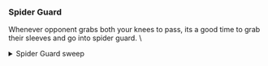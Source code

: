 ### Spider Guard

Whenever opponent grabs both your knees to pass, its a good time to grab their sleeves and go into spider guard. \

<details>
<summary>Spider Guard sweep</summary>

Right leg has spider guard. Move hip left and do de la hiva with your left leg.
Left hand grabs opponents foot (grabbing bottom of the actual pants is best)
Can control opponent in this position. 

When ready to attack, bring left foot between opponents legs and pull
opponent forward with your right arm and leg. 
Right foot on opponents hip. Left foot on opponents hip keeping knee behind.
Press forward with your feet.

Go up into combat position. 
</details>